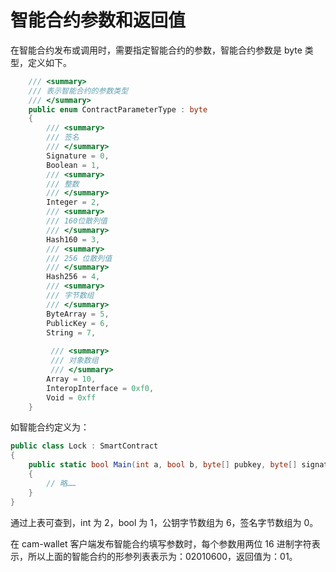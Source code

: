 # 智能合约参数和返回值

在智能合约发布或调用时，需要指定智能合约的参数，智能合约参数是 byte 类型，定义如下。

```c#
    /// <summary>
    /// 表示智能合约的参数类型
    /// </summary>
    public enum ContractParameterType : byte
    {
        /// <summary>
        /// 签名
        /// </summary>
        Signature = 0,
        Boolean = 1,
        /// <summary>
        /// 整数
        /// </summary>
        Integer = 2,
        /// <summary>
        /// 160位散列值
        /// </summary>
        Hash160 = 3,
        /// <summary>
        /// 256 位散列值
        /// </summary>
        Hash256 = 4,
        /// <summary>
        /// 字节数组
        /// </summary>
        ByteArray = 5,
        PublicKey = 6,
        String = 7,
        
         /// <summary>
         /// 对象数组
         /// </summary>        
        Array = 10,
        InteropInterface = 0xf0,
        Void = 0xff
    }
```

如智能合约定义为：

```c#
public class Lock : SmartContract
{
    public static bool Main(int a, bool b, byte[] pubkey, byte[] signature)
    {
        // 略……
    }
}
```

通过上表可查到，int 为 2，bool 为 1，公钥字节数组为 6，签名字节数组为 0。

在 cam-wallet 客户端发布智能合约填写参数时，每个参数用两位 16 进制字符表示，所以上面的智能合约的形参列表表示为：02010600，返回值为：01。